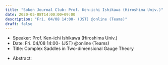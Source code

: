 ```yaml
---
title: "Soken Journal Club: Prof. Ken-ichi Ishikawa (Hiroshima Univ.)"
date: 2020-05-08T14:00:00+09:00
description: "Fri. 04/08 14:00- (JST) @online (Teams)"
draft: false
---
```


- Speaker:
Prof. Ken-ichi Ishikawa (Hiroshima Univ.)
- Date:
Fri. 04/08 14:00- (JST) @online (Teams)
- Title:
Complex Saddles in Two-dimensional Gauge Theory

<!--more-->

- Abstract:

